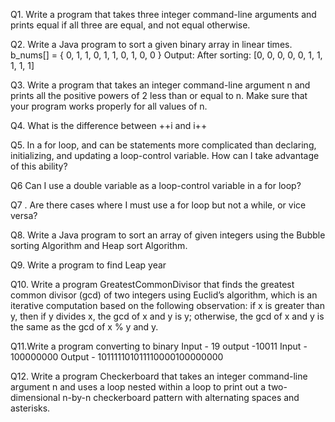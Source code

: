 Q1. Write a program that takes three integer command-line arguments and prints equal if all three are equal, and not equal otherwise.

Q2. Write a Java program to sort a given binary array in linear times.
b_nums[] = { 0, 1, 1, 0, 1, 1, 0, 1, 0, 0 } 
Output:
After sorting: [0, 0, 0, 0, 0, 1, 1, 1, 1, 1]

Q3. Write a program that takes an integer command-line argument n and prints all the positive powers of 2 less than or equal to n. Make sure that your program works properly for all values of n.

Q4. What is the difference between ++i and i++

Q5. In a for loop, <initialize> and <increment> can be statements more complicated than declaring, initializing, and updating a loop-control variable. How can I take advantage of this ability?

Q6  Can I use a double variable as a loop-control variable in a for loop?

Q7 . Are there cases where I must use a for loop but not a while, or vice versa?

Q8. Write a Java program to sort an array of given integers using the Bubble sorting Algorithm and Heap sort Algorithm.

Q9. Write a program to find Leap year

Q10. Write a program GreatestCommonDivisor that finds the greatest common divisor (gcd) of two integers using Euclid’s algorithm, which is an iterative computation based on the following observation: if x is greater than y, then if y divides x, the gcd of x and y is y; otherwise, the gcd of x and y is the same as the gcd of x % y and y.

Q11.Write a program converting to binary 
Input - 19
output -10011
Input - 100000000
Output - 101111101011110000100000000

Q12. Write a program Checkerboard that takes an integer command-line argument n and uses a loop nested within a loop to print out a two-dimensional n-by-n checkerboard pattern with alternating spaces and asterisks.
